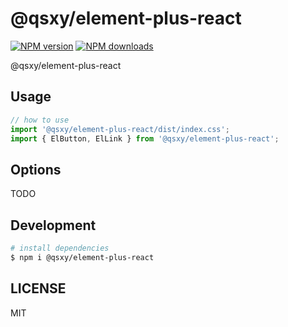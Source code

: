 # @qsxy/element-plus-react

[![NPM version](https://img.shields.io/npm/v/element-plus-react.svg?style=flat)](https://npmjs.org/package/@qsxy/element-plus-react)
[![NPM downloads](http://img.shields.io/npm/dm/element-plus-react.svg?style=flat)](https://npmjs.org/package/@qsxy/element-plus-react)

@qsxy/element-plus-react

## Usage

```javascript
// how to use
import '@qsxy/element-plus-react/dist/index.css';
import { ElButton, ElLink } from '@qsxy/element-plus-react';
```

## Options

TODO

## Development

```bash
# install dependencies
$ npm i @qsxy/element-plus-react
```

## LICENSE

MIT
